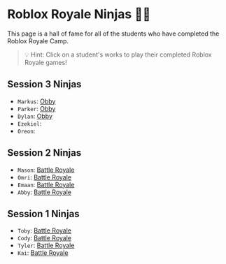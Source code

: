 # Roblox Royale Ninjas 🐱‍👤
This page is a hall of fame for all of the students who have completed the Roblox Royale Camp.

> 💡 Hint: Click on a student's works to play their completed Roblox Royale games!

## Session 3 Ninjas
* `Markus`: [Obby](https://www.roblox.com/games/5491503078/the-best-taco)
* `Parker`: [Obby](https://www.roblox.com/games/5491510493/Number)
* `Dylan`: [Obby](https://www.roblox.com/games/5491639616/Another-Obby)
* `Ezekiel`:
* `Oreon`:

## Session 2 Ninjas
* `Mason`: [Battle Royale](https://www.roblox.com/games/5471339932/pixelmaster0222s-Place-Number-1)
* `Omri`: [Battle Royale](https://www.roblox.com/games/5471340030/doge-royale)
* `Emaan`: [Battle Royale](https://www.roblox.com/games/5471344498/super-game)
* `Abby`: [Battle Royale](https://www.roblox.com/games/5471340049/tree-roblox)

## Session 1 Ninjas
* `Toby`: [Battle Royale](https://www.roblox.com/games/5366203536/Robloxcodecamp12s-Place-Number-26)
* `Cody`: [Battle Royale](https://web.roblox.com/games/5350648078/Untitled-Game)
* `Tyler`: [Battle Royale](https://web.roblox.com/games/5366383913/Place-Number)
* `Kai`: [Battle Royale](https://web.roblox.com/games/5366382460/WAR)

